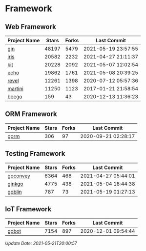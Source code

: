 # Framework

## Web Framework
| Project Name | Stars | Forks | Last Commit |
| ------------ | ----- | ----- | ----------- |
| [gin](https://github.com/gin-gonic/gin) | 48197 | 5479 | 2021-05-19 23:57:55 |
| [iris](https://github.com/kataras/iris) | 20582 | 2232 | 2021-04-27 21:11:37 |
| [kit](https://github.com/go-kit/kit) | 20228 | 2092 | 2021-05-07 12:02:54 |
| [echo](https://github.com/labstack/echo) | 19862 | 1761 | 2021-05-08 20:39:25 |
| [revel](https://github.com/revel/revel) | 12261 | 1398 | 2020-07-12 05:57:36 |
| [martini](https://github.com/go-martini/martini) | 11250 | 1123 | 2017-01-21 21:58:54 |
| [beego](https://github.com/astaxie/beego) | 159 | 43 | 2020-12-13 11:36:23 |

## ORM Framework
| Project Name | Stars | Forks | Last Commit |
| ------------ | ----- | ----- | ----------- |
| [gorm](https://github.com/jinzhu/gorm) | 306 | 97 | 2020-09-21 02:28:17 |

## Testing Framework
| Project Name | Stars | Forks | Last Commit |
| ------------ | ----- | ----- | ----------- |
| [goconvey](https://github.com/smartystreets/goconvey) | 6364 | 468 | 2021-04-27 05:44:01 |
| [ginkgo](https://github.com/onsi/ginkgo) | 4775 | 438 | 2021-05-04 18:44:38 |
| [goblin](https://github.com/franela/goblin) | 787 | 73 | 2021-05-19 01:27:13 |

## IoT Framework
| Project Name | Stars | Forks | Last Commit |
| ------------ | ----- | ----- | ----------- |
| [gobot](https://github.com/hybridgroup/gobot) | 7154 | 897 | 2020-12-01 09:54:44 |

*Update Date: 2021-05-21T20:00:57*